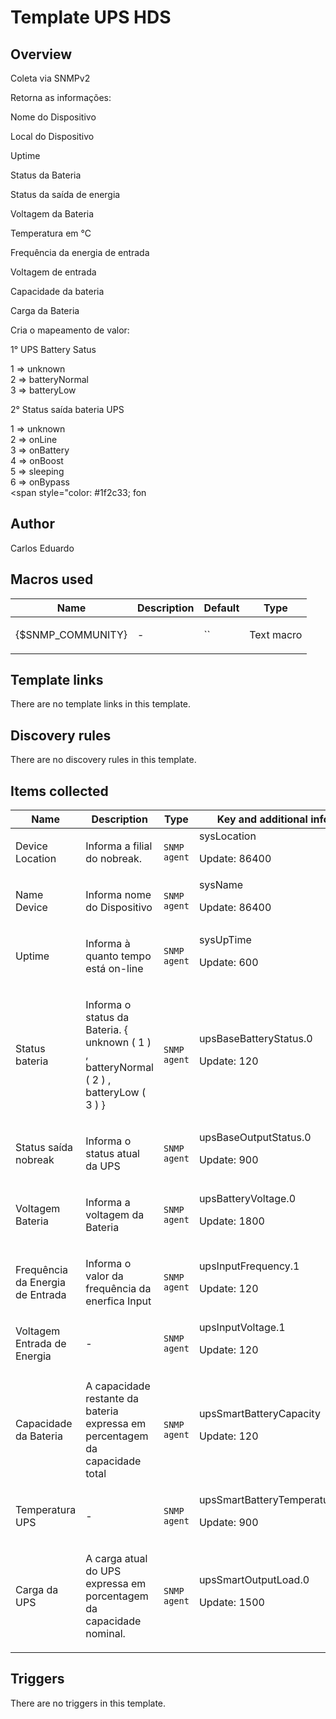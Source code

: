 # Template UPS HDS

## Overview

Coleta via SNMPv2


Retorna as informações:


Nome do Dispositivo


Local do Dispositivo


Uptime


Status da Bateria


Status da saída de energia


Voltagem da Bateria


Temperatura em °C


Frequência da energia de entrada


Voltagem de entrada


Capacidade da bateria


Carga da Bateria


 


Cria o mapeamento de valor:


1° UPS Battery Satus


1 ⇒ unknown  
2 ⇒ batteryNormal  
3 ⇒ batteryLow


 


2° Status saída bateria UPS


1 ⇒ unknown  
2 ⇒ onLine  
3 ⇒ onBattery  
4 ⇒ onBoost  
5 ⇒ sleeping  
6 ⇒ onBypass  
<span style="color: #1f2c33; fon

## Author

Carlos Eduardo

## Macros used

|Name|Description|Default|Type|
|----|-----------|-------|----|
|{$SNMP_COMMUNITY}|<p>-</p>|``|Text macro|
## Template links

There are no template links in this template.

## Discovery rules

There are no discovery rules in this template.

## Items collected

|Name|Description|Type|Key and additional info|
|----|-----------|----|----|
|Device Location|<p>Informa a filial do nobreak.</p>|`SNMP agent`|sysLocation<p>Update: 86400</p>|
|Name Device|<p>Informa nome do Dispositivo</p>|`SNMP agent`|sysName<p>Update: 86400</p>|
|Uptime|<p>Informa à quanto tempo está on-line</p>|`SNMP agent`|sysUpTime<p>Update: 600</p>|
|Status bateria|<p>Informa o status da Bateria. { unknown ( 1 ) , batteryNormal ( 2 ) , batteryLow ( 3 ) }</p>|`SNMP agent`|upsBaseBatteryStatus.0<p>Update: 120</p>|
|Status saída nobreak|<p>Informa o status atual da UPS</p>|`SNMP agent`|upsBaseOutputStatus.0<p>Update: 900</p>|
|Voltagem Bateria|<p>Informa a voltagem da Bateria</p>|`SNMP agent`|upsBatteryVoltage.0<p>Update: 1800</p>|
|Frequência da Energia de Entrada|<p>Informa o valor da frequência da enerfica Input</p>|`SNMP agent`|upsInputFrequency.1<p>Update: 120</p>|
|Voltagem Entrada de Energia|<p>-</p>|`SNMP agent`|upsInputVoltage.1<p>Update: 120</p>|
|Capacidade da Bateria|<p>A capacidade restante da bateria expressa em percentagem da capacidade total</p>|`SNMP agent`|upsSmartBatteryCapacity<p>Update: 120</p>|
|Temperatura UPS|<p>-</p>|`SNMP agent`|upsSmartBatteryTemperature.0<p>Update: 900</p>|
|Carga da UPS|<p>A carga atual do UPS expressa em porcentagem da capacidade nominal.</p>|`SNMP agent`|upsSmartOutputLoad.0<p>Update: 1500</p>|
## Triggers

There are no triggers in this template.

